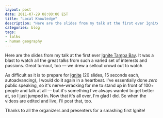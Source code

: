 ```yaml
---
layout: post
date: 2011-07-29 08:00:00 EST
title: "Local Knowledge"
description: "Here are the slides from my talk at the first ever Ignite Tampa Bay. It was a blast to watch all the great talks from such a varied set of interests and passions. Great turnout, too &mdash; we drew a sellout crowd out to watch."
categories: blog
tags:
- talks
- human geography
---
```


<script async class="speakerdeck-embed" data-id="4efcdb997717a3004c00e02d" data-ratio="1.3333333333333333" src="//speakerdeck.com/assets/embed.js"></script>

Here are the slides from my talk at the first ever [Ignite Tampa Bay](http://ignitetampa.org). It was a blast to watch all the great talks from such a varied set of interests and passions. Great turnout, too &mdash; we drew a sellout crowd out to watch.

As difficult as it is to prepare for [Ignite](http://ignite.oreilly.com/) (20 slides, 15 seconds each, autoadvancing), I would do it again in a heartbeat. I've essentially done _zero_ public speaking, so it's nerve-wracking for me to stand up in front of 100+ people and talk at all &mdash; but it's something I've always wanted to get better at, so I just jumped in. Now that it's all over, I'm glad I did. So when the videos are edited and live, I'll post that, too.

Thanks to all the organizers and presenters for a smashing first Ignite!
